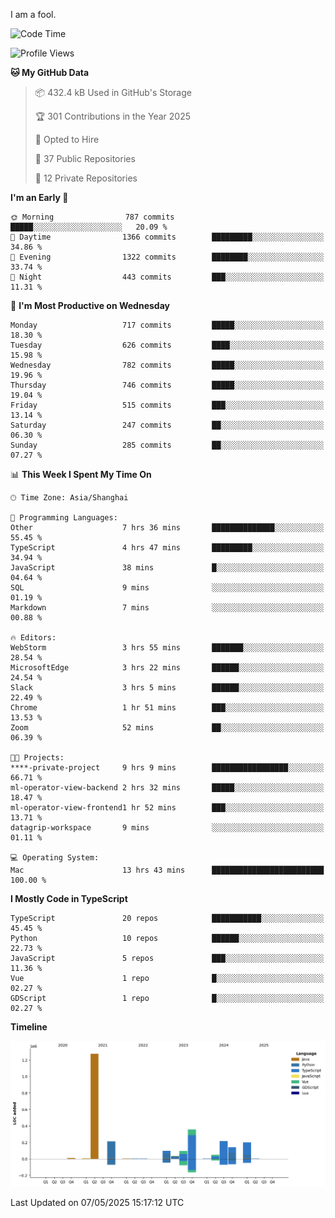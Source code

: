 I am a fool.

<!--START_SECTION:waka-->
![Code Time](http://img.shields.io/badge/Code%20Time-2%2C980%20hrs%208%20mins-blue)

![Profile Views](http://img.shields.io/badge/Profile%20Views-2-blue)

**🐱 My GitHub Data** 

> 📦 432.4 kB Used in GitHub's Storage 
 > 
> 🏆 301 Contributions in the Year 2025
 > 
> 💼 Opted to Hire
 > 
> 📜 37 Public Repositories 
 > 
> 🔑 12 Private Repositories 
 > 
**I'm an Early 🐤** 

```text
🌞 Morning                787 commits         █████░░░░░░░░░░░░░░░░░░░░   20.09 % 
🌆 Daytime                1366 commits        █████████░░░░░░░░░░░░░░░░   34.86 % 
🌃 Evening                1322 commits        ████████░░░░░░░░░░░░░░░░░   33.74 % 
🌙 Night                  443 commits         ███░░░░░░░░░░░░░░░░░░░░░░   11.31 % 
```
📅 **I'm Most Productive on Wednesday** 

```text
Monday                   717 commits         █████░░░░░░░░░░░░░░░░░░░░   18.30 % 
Tuesday                  626 commits         ████░░░░░░░░░░░░░░░░░░░░░   15.98 % 
Wednesday                782 commits         █████░░░░░░░░░░░░░░░░░░░░   19.96 % 
Thursday                 746 commits         █████░░░░░░░░░░░░░░░░░░░░   19.04 % 
Friday                   515 commits         ███░░░░░░░░░░░░░░░░░░░░░░   13.14 % 
Saturday                 247 commits         ██░░░░░░░░░░░░░░░░░░░░░░░   06.30 % 
Sunday                   285 commits         ██░░░░░░░░░░░░░░░░░░░░░░░   07.27 % 
```


📊 **This Week I Spent My Time On** 

```text
🕑︎ Time Zone: Asia/Shanghai

💬 Programming Languages: 
Other                    7 hrs 36 mins       ██████████████░░░░░░░░░░░   55.45 % 
TypeScript               4 hrs 47 mins       █████████░░░░░░░░░░░░░░░░   34.94 % 
JavaScript               38 mins             █░░░░░░░░░░░░░░░░░░░░░░░░   04.64 % 
SQL                      9 mins              ░░░░░░░░░░░░░░░░░░░░░░░░░   01.19 % 
Markdown                 7 mins              ░░░░░░░░░░░░░░░░░░░░░░░░░   00.88 % 

🔥 Editors: 
WebStorm                 3 hrs 55 mins       ███████░░░░░░░░░░░░░░░░░░   28.54 % 
MicrosoftEdge            3 hrs 22 mins       ██████░░░░░░░░░░░░░░░░░░░   24.54 % 
Slack                    3 hrs 5 mins        ██████░░░░░░░░░░░░░░░░░░░   22.49 % 
Chrome                   1 hr 51 mins        ███░░░░░░░░░░░░░░░░░░░░░░   13.53 % 
Zoom                     52 mins             ██░░░░░░░░░░░░░░░░░░░░░░░   06.39 % 

🐱‍💻 Projects: 
****-private-project     9 hrs 9 mins        █████████████████░░░░░░░░   66.71 % 
ml-operator-view-backend 2 hrs 32 mins       █████░░░░░░░░░░░░░░░░░░░░   18.47 % 
ml-operator-view-frontend1 hr 52 mins        ███░░░░░░░░░░░░░░░░░░░░░░   13.71 % 
datagrip-workspace       9 mins              ░░░░░░░░░░░░░░░░░░░░░░░░░   01.11 % 

💻 Operating System: 
Mac                      13 hrs 43 mins      █████████████████████████   100.00 % 
```

**I Mostly Code in TypeScript** 

```text
TypeScript               20 repos            ███████████░░░░░░░░░░░░░░   45.45 % 
Python                   10 repos            ██████░░░░░░░░░░░░░░░░░░░   22.73 % 
JavaScript               5 repos             ███░░░░░░░░░░░░░░░░░░░░░░   11.36 % 
Vue                      1 repo              █░░░░░░░░░░░░░░░░░░░░░░░░   02.27 % 
GDScript                 1 repo              █░░░░░░░░░░░░░░░░░░░░░░░░   02.27 % 
```



**Timeline**

![Lines of Code chart](https://raw.githubusercontent.com/VeejaLiu/VeejaLiu/master/assets/bar_graph.png)


 Last Updated on 07/05/2025 15:17:12 UTC
<!--END_SECTION:waka-->
